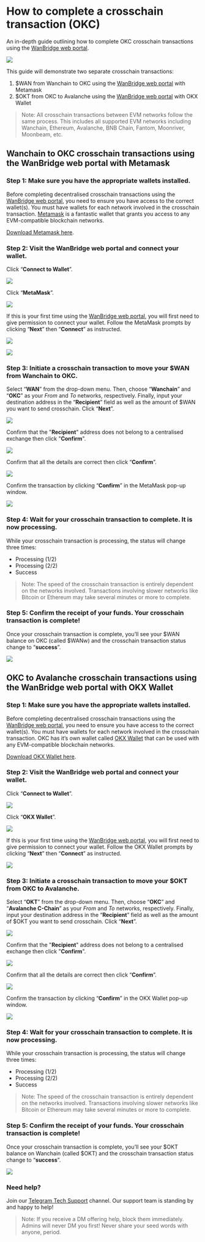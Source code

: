 # How to complete a crosschain transaction (OKC)

An in-depth guide outlining how to complete OKC crosschain transactions using the [WanBridge web portal](https://bridge.wanchain.org/#/).

![](https://miro.medium.com/max/1400/1*6y1OJvwbhFUV3pBcnby9Zw.jpeg)

This guide will demonstrate two separate crosschain transactions:

1. $WAN from Wanchain to OKC using the [WanBridge web portal](https://bridge.wanchain.org/#/) with Metamask
2. $OKT from OKC to Avalanche using the [WanBridge web portal](https://bridge.wanchain.org/#/) with OKX Wallet

> Note: All crosschain transactions between EVM networks follow the same process. This includes all supported EVM networks including Wanchain, Ethereum, Avalanche, BNB Chain, Fantom, Moonriver, Moonbeam, etc.

## Wanchain to OKC crosschain transactions using the WanBridge web portal with Metamask

### Step 1: Make sure you have the appropriate wallets installed.

Before completing decentralised crosschain transactions using the [WanBridge web portal](https://bridge.wanchain.org/#/), you need to ensure you have access to the correct wallet(s). You must have wallets for each network involved in the crosschain transaction. [Metamask](https://metamask.io/) is a fantastic wallet that grants you access to any EVM-compatible blockchain networks.

[Download Metamask here](https://metamask.io/).

### Step 2: Visit the WanBridge web portal and connect your wallet.

Click “**Connect to Wallet**”.

![](https://miro.medium.com/max/1400/1*sDqditmqM8k0GuABR9VXfg.png)

Click “**MetaMask**”.

![](https://miro.medium.com/max/1400/1*H5aze5TUcFOPq9dz2ldEPw.png)

If this is your first time using the [WanBridge web portal](https://bridge.wanchain.org/#/), you will first need to give permission to connect your wallet. Follow the MetaMask prompts by clicking “**Next**” then “**Connect**” as instructed.

![](https://miro.medium.com/max/1400/1*Q3Pqbm2YrO0Cas0AMMeDGQ.jpeg)

![](https://miro.medium.com/max/1400/1*_L10ovSswTMhvuiTD3ppjA.png)

### Step 3: Initiate a crosschain transaction to move your $WAN from Wanchain to OKC.

Select “**WAN**” from the drop-down menu. Then, choose “**Wanchain**” and “**OKC**” as your _From_ and _To_ networks, respectively. Finally, input your destination address in the “**Recipient**” field as well as the amount of $WAN you want to send crosschain. Click “**Next**”.

![](https://miro.medium.com/max/1400/1*aJY5fnHH0bdtwkegUM3E6A.png)

Confirm that the "**Recipient**" address does not belong to a centralised exchange then click "**Confirm**".

![](https://miro.medium.com/max/1400/1*ntncfsER7ISmrHWxqj6t6Q.png)

Confirm that all the details are correct then click “**Confirm**”.

![](https://miro.medium.com/max/1400/1*K952KwrQ6yOOfBqI5UP3tA.png)

Confirm the transaction by clicking “**Confirm**” in the MetaMask pop-up window.

![](https://miro.medium.com/max/1400/1*o9joypqgkr066PQwxQWTzA.png)

### Step 4: Wait for your crosschain transaction to complete. It is now processing.

While your crosschain transaction is processing, the status will change three times:

* Processing (1/2)
* Processing (2/2)
* Success

> Note: The speed of the crosschain transaction is entirely dependent on the networks involved. Transactions involving slower networks like Bitcoin or Ethereum may take several minutes or more to complete.

### Step 5: Confirm the receipt of your funds. Your crosschain transaction is complete!

Once your crosschain transaction is complete, you’ll see your $WAN balance on OKC (called $WANw) and the crosschain transaction status change to “**success**”.

![](https://miro.medium.com/max/1400/1*7FMALEMu90rarwrh-jZmuQ.png)

## OKC to Avalanche crosschain transactions using the WanBridge web portal with OKX Wallet

### Step 1: Make sure you have the appropriate wallets installed.

Before completing decentralised crosschain transactions using the [WanBridge web portal](https://bridge.wanchain.org/#/), you need to ensure you have access to the correct wallet(s). You must have wallets for each network involved in the crosschain transaction. OKC has it’s own wallet called [OKX Wallet](https://www.okx.com/web3/dashboard) that can be used with any EVM-compatible blockchain networks.

[Download OKX Wallet here](https://www.okx.com/web3/dashboard).

### Step 2: Visit the WanBridge web portal and connect your wallet.

Click “**Connect to Wallet**”.

![](https://miro.medium.com/max/1400/1*sDqditmqM8k0GuABR9VXfg.png)

Click “**OKX Wallet**”.

![](https://miro.medium.com/max/1400/1*4DrMT2mXxX_15NE1E1zS4g.png)

If this is your first time using the [WanBridge web portal](https://bridge.wanchain.org/#/), you will first need to give permission to connect your wallet. Follow the OKX Wallet prompts by clicking “**Next**” then “**Connect**” as instructed.

![](https://miro.medium.com/max/1400/1*JBKPi3t4ndN3SIKunIYEiA.png)

### Step 3: Initiate a crosschain transaction to move your $OKT from OKC to Avalanche.

Select “**OKT**” from the drop-down menu. Then, choose “**OKC**” and “**Avalanche C-Chain**” as your _From_ and _To_ networks, respectively. Finally, input your destination address in the “**Recipient**” field as well as the amount of $OKT you want to send crosschain. Click “**Next**”.

![](https://miro.medium.com/max/1400/1*TzURo1cJzAbdfeHwomRJHQ.png)

Confirm that the "**Recipient**" address does not belong to a centralised exchange then click "**Confirm**".

![](https://miro.medium.com/max/1400/1*Ugua7NUR4w3ZmJ6h5q8M8w.png)

Confirm that all the details are correct then click “**Confirm**”.

![](https://miro.medium.com/max/1400/1*i7Z27Cy1qKYNm_urAlndHQ.png)

Confirm the transaction by clicking “**Confirm**” in the OKX Wallet pop-up window.

![](https://miro.medium.com/max/1400/1*U4DYo9TIlgGlJeKtwFHRNQ.png)

### Step 4: Wait for your crosschain transaction to complete. It is now processing.

While your crosschain transaction is processing, the status will change three times:

* Processing (1/2)
* Processing (2/2)
* Success

> Note: The speed of the crosschain transaction is entirely dependent on the networks involved. Transactions involving slower networks like Bitcoin or Ethereum may take several minutes or more to complete.

### Step 5: Confirm the receipt of your funds. Your crosschain transaction is complete!

Once your crosschain transaction is complete, you’ll see your $OKT balance on Wanchain (called $OKT) and the crosschain transaction status change to “**success**”.

![](https://miro.medium.com/max/1400/1*FobwmHRYVtNyXI2CmENckA.png) 

### Need help?

Join our [Telegram Tech Support](https://t.me/WanchainSupport) channel. Our support team is standing by and happy to help!

> Note: If you receive a DM offering help, block them immediately. Admins will never DM you first! Never share your seed words with anyone, period.
